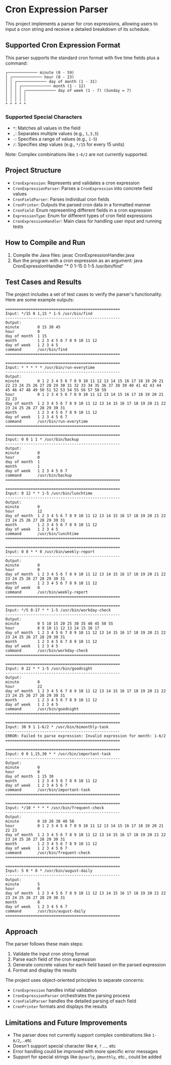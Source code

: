 # Cron Expression Parser

This project implements a parser for cron expressions, allowing users to input a cron string and receive a detailed breakdown of its schedule.

## Supported Cron Expression Format

This parser supports the standard cron format with five time fields plus a command:

```
┌───────────── minute (0 - 59)
│ ┌───────────── hour (0 - 23)
│ │ ┌───────────── day of month (1 - 31)
│ │ │ ┌───────────── month (1 - 12)
│ │ │ │ ┌───────────── day of week (1 - 7) (Sunday = 7)
│ │ │ │ │
│ │ │ │ │
* * * * *
```

### Supported Special Characters

- `*`: Matches all values in the field
- `,`: Separates multiple values (e.g., `1,3,5`)
- `-`: Specifies a range of values (e.g., `1-5`)
- `/`: Specifies step values (e.g., `*/15` for every 15 units)

Note: Complex combinations like `1-6/2` are not currently supported.

## Project Structure

- `CronExpression`: Represents and validates a cron expression
- `CronExpressionParser`: Parses a `CronExpression` into concrete field values
- `CronFieldParser`: Parses individual cron fields
- `CronPrinter`: Outputs the parsed cron data in a formatted manner
- `CronField`: Enum representing different fields in a cron expression
- `ExpressionType`: Enum for different types of cron field expressions
- `CronExpressionHandler`: Main class for handling user input and running tests

## How to Compile and Run

1. Compile the Java files: javac CronExpressionHandler.java
2. Run the program with a cron expression as an argument: java CronExpressionHandler "* 0 1-15 0 1-5 /usr/bin/find"


## Test Cases and Results

The project includes a set of test cases to verify the parser's functionality. Here are some example outputs:

```
==================================================
Input: */15 0 1,15 * 1-5 /usr/bin/find
--------------------------------------------------
Output:
minute        0 15 30 45
hour          0
day of month  1 15
month         1 2 3 4 5 6 7 8 9 10 11 12
day of week   1 2 3 4 5
command       /usr/bin/find
==================================================

==================================================
Input: * * * * * /usr/bin/run-everytime
--------------------------------------------------
Output:
minute        0 1 2 3 4 5 6 7 8 9 10 11 12 13 14 15 16 17 18 19 20 21 22 23 24 25 26 27 28 29 30 31 32 33 34 35 36 37 38 39 40 41 42 43 44 45 46 47 48 49 50 51 52 53 54 55 56 57 58 59
hour          0 1 2 3 4 5 6 7 8 9 10 11 12 13 14 15 16 17 18 19 20 21 22 23
day of month  1 2 3 4 5 6 7 8 9 10 11 12 13 14 15 16 17 18 19 20 21 22 23 24 25 26 27 28 29 30 31
month         1 2 3 4 5 6 7 8 9 10 11 12
day of week   1 2 3 4 5 6 7
command       /usr/bin/run-everytime
==================================================

==================================================
Input: 0 0 1 1 * /usr/bin/backup
--------------------------------------------------
Output:
minute        0
hour          0
day of month  1
month         1
day of week   1 2 3 4 5 6 7
command       /usr/bin/backup
==================================================

==================================================
Input: 0 12 * * 1-5 /usr/bin/lunchtime
--------------------------------------------------
Output:
minute        0
hour          12
day of month  1 2 3 4 5 6 7 8 9 10 11 12 13 14 15 16 17 18 19 20 21 22 23 24 25 26 27 28 29 30 31
month         1 2 3 4 5 6 7 8 9 10 11 12
day of week   1 2 3 4 5
command       /usr/bin/lunchtime
==================================================

==================================================
Input: 0 0 * * 0 /usr/bin/weekly-report
--------------------------------------------------
Output:
minute        0
hour          0
day of month  1 2 3 4 5 6 7 8 9 10 11 12 13 14 15 16 17 18 19 20 21 22 23 24 25 26 27 28 29 30 31
month         1 2 3 4 5 6 7 8 9 10 11 12
day of week   0
command       /usr/bin/weekly-report
==================================================

==================================================
Input: */5 8-17 * * 1-5 /usr/bin/workday-check
--------------------------------------------------
Output:
minute        0 5 10 15 20 25 30 35 40 45 50 55
hour          8 9 10 11 12 13 14 15 16 17
day of month  1 2 3 4 5 6 7 8 9 10 11 12 13 14 15 16 17 18 19 20 21 22 23 24 25 26 27 28 29 30 31
month         1 2 3 4 5 6 7 8 9 10 11 12
day of week   1 2 3 4 5
command       /usr/bin/workday-check
==================================================

==================================================
Input: 0 22 * * 1-5 /usr/bin/goodnight
--------------------------------------------------
Output:
minute        0
hour          22
day of month  1 2 3 4 5 6 7 8 9 10 11 12 13 14 15 16 17 18 19 20 21 22 23 24 25 26 27 28 29 30 31
month         1 2 3 4 5 6 7 8 9 10 11 12
day of week   1 2 3 4 5
command       /usr/bin/goodnight
==================================================

==================================================
Input: 30 9 1 1-6/2 * /usr/bin/bimonthly-task
--------------------------------------------------
ERROR: Failed to parse expression: Invalid expression for month: 1-6/2
==================================================

==================================================
Input: 0 0 1,15,30 * * /usr/bin/important-task
--------------------------------------------------
Output:
minute        0
hour          0
day of month  1 15 30
month         1 2 3 4 5 6 7 8 9 10 11 12
day of week   1 2 3 4 5 6 7
command       /usr/bin/important-task
==================================================

==================================================
Input: */10 * * * * /usr/bin/frequent-check
--------------------------------------------------
Output:
minute        0 10 20 30 40 50
hour          0 1 2 3 4 5 6 7 8 9 10 11 12 13 14 15 16 17 18 19 20 21 22 23
day of month  1 2 3 4 5 6 7 8 9 10 11 12 13 14 15 16 17 18 19 20 21 22 23 24 25 26 27 28 29 30 31
month         1 2 3 4 5 6 7 8 9 10 11 12
day of week   1 2 3 4 5 6 7
command       /usr/bin/frequent-check
==================================================

==================================================
Input: 5 0 * 8 * /usr/bin/august-daily
--------------------------------------------------
Output:
minute        5
hour          0
day of month  1 2 3 4 5 6 7 8 9 10 11 12 13 14 15 16 17 18 19 20 21 22 23 24 25 26 27 28 29 30 31
month         8
day of week   1 2 3 4 5 6 7
command       /usr/bin/august-daily
==================================================
```


## Approach

The parser follows these main steps:

1. Validate the input cron string format
2. Parse each field of the cron expression
3. Generate concrete values for each field based on the parsed expression
4. Format and display the results

The project uses object-oriented principles to separate concerns:
- `CronExpression` handles initial validation
- `CronExpressionParser` orchestrates the parsing process
- `CronFieldParser` handles the detailed parsing of each field
- `CronPrinter` formats and displays the results

## Limitations and Future Improvements

- The parser does not currently support complex combinations like `1-6/2`,...etc
- Doesn't support special character like `#`, `?` .... etc
- Error handling could be improved with more specific error messages
- Support for special strings like `@yearly`, `@monthly`, etc., could be added
